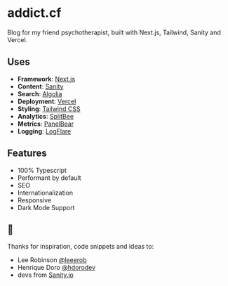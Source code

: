 # addict.cf

Blog for my friend psychotherapist, built with Next.js, Tailwind, Sanity and Vercel.

## Uses

- **Framework**: [Next.js](https://nextjs.org/)
- **Content**: [Sanity](https://sanity.io)
- **Search**: [Algolia](https://algolia.com/)
- **Deployment**: [Vercel](https://vercel.com)
- **Styling**: [Tailwind CSS](https://tailwindcss.com/)
- **Analytics**: [SplitBee](https://splitbee.io/)
- **Metrics**: [PanelBear](https://panelbear.com/)
- **Logging**: [LogFlare](https://logflare.aoo/)

## Features

- 100% Typescript
- Performant by default
- SEO
- Internationalization
- Responsive
- Dark Mode Support

## 🙏

Thanks for inspiration, code snippets and ideas to:

- Lee Robinson [@leeerob](https://twitter.com/leeerob)
- Henrique Doro [@hdorodev](https://twitter.com/hdorodev/)
- devs from [Sanity.io](https://www.sanity.io/schemas)
